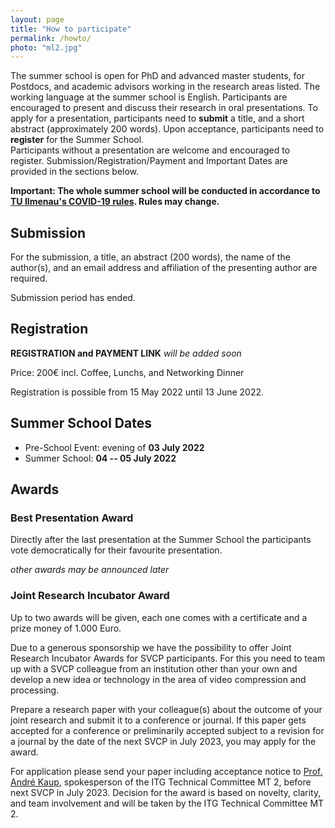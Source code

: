 ```yaml
---
layout: page
title: "How to participate"
permalink: /howto/
photo: "ml2.jpg"
---
```


The summer school is open for PhD and advanced master students, for Postdocs, and academic advisors working in the research areas listed. 
The working language at the summer school is English. 
Participants are encouraged to present and discuss their research in oral presentations.
To apply for a presentation, participants need to **submit** a title, and a short abstract (approximately 200 words). 
Upon acceptance, participants need to **register** for the Summer School.  
Participants without a presentation are welcome and encouraged to register.
Submission/Registration/Payment and Important Dates are provided in the sections below.

**Important: The whole summer school will be conducted in accordance to [TU Ilmenau's COVID-19 rules](https://www.tu-ilmenau.de/en/university/quicklinks/corona-information). Rules may change.**


## Submission
For the submission, a title, an abstract (200 words), the name of the author(s), and an email address and affiliation of the presenting author are required.

Submission period has ended.

<!-- **<a href="https://forms.gle/AXNcvgL7TkZaFQrL6" target="_blank">Submission link</a>**  -->


## Registration
**REGISTRATION and PAYMENT LINK** _will be added soon_    
<!--
https://conferences.tu-ilmenau.de/frontend/index.php?sub=365
-->

Price: 200€ incl. Coffee, Lunchs, and Networking Dinner

Registration is possible from 15 May 2022 until 13 June 2022.

## Summer School Dates
* Pre-School Event: evening of **03 July 2022**
* Summer School: **04 -- 05 July 2022** 


## Awards

### Best Presentation Award
Directly after the last presentation at the Summer School the participants vote democratically for their favourite presentation. 

_other awards may be announced later_

### Joint Research Incubator Award
Up to two awards will be given, each one comes with a certificate and a prize money of 1.000 Euro. 

Due to a generous sponsorship we have the possibility to offer Joint Research Incubator Awards for SVCP participants. 
For this you need to team up with a SVCP colleague from an institution other than your own and develop a new idea or technology in the area of video compression and processing.

Prepare a research paper with your colleague(s) about the outcome of your joint research and submit it to a conference or journal. 
If this paper gets accepted for a conference or preliminarily accepted subject to a revision for a journal by the date of the next SVCP in July 2023, you may apply for the award.

For application please send your paper including acceptance notice to <a href="mailto:andre.kaup@fau.de" target="_blank">Prof. André Kaup</a>, spokesperson of the ITG Technical Committee MT 2, before next SVCP in July 2023. 
Decision for the award is based on novelty, clarity, and team involvement and will be taken by the ITG Technical Committee MT 2.